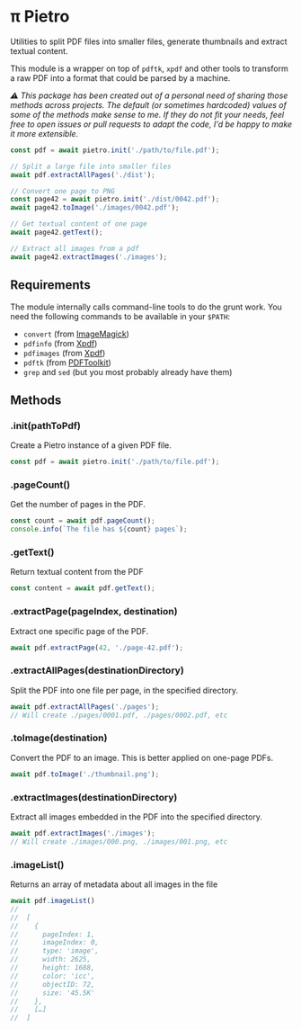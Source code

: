 # π Pietro

Utilities to split PDF files into smaller files, generate thumbnails and extract
textual content.

This module is a wrapper on top of `pdftk`, `xpdf` and other tools to
transform a raw PDF into a format that could be parsed by a machine.

_⚠ This package has been created out of a personal need of sharing those methods
across projects. The default (or sometimes hardcoded) values of some
of the methods make sense to me. If they do not fit your needs, feel free to
open issues or pull requests to adapt the code, I'd be happy to make it more
extensible._

```js
const pdf = await pietro.init('./path/to/file.pdf');

// Split a large file into smaller files
await pdf.extractAllPages('./dist');

// Convert one page to PNG
const page42 = await pietro.init('./dist/0042.pdf');
await page42.toImage('./images/0042.pdf');

// Get textual content of one page
await page42.getText();

// Extract all images from a pdf
await page42.extractImages('./images');
```

## Requirements

The module internally calls command-line tools to do the grunt work. You need
the following commands to be available in your `$PATH`:

- `convert` (from [ImageMagick][1])
- `pdfinfo` (from [Xpdf][2])
- `pdfimages` (from [Xpdf][2])
- `pdftk` (from [PDFToolkit][3])
- `grep` and `sed` (but you most probably already have them)

## Methods

### .init(pathToPdf)

Create a Pietro instance of a given PDF file.

```js
const pdf = await pietro.init('./path/to/file.pdf');
```

### .pageCount()

Get the number of pages in the PDF.

```js
const count = await pdf.pageCount();
console.info(`The file has ${count} pages`);
```

### .getText()

Return textual content from the PDF

```js
const content = await pdf.getText();
```

### .extractPage(pageIndex, destination)

Extract one specific page of the PDF.

```js
await pdf.extractPage(42, './page-42.pdf');
```

### .extractAllPages(destinationDirectory)

Split the PDF into one file per page, in the specified directory.

```js
await pdf.extractAllPages('./pages');
// Will create ./pages/0001.pdf, ./pages/0002.pdf, etc
```

### .toImage(destination)

Convert the PDF to an image. This is better applied on one-page PDFs.

```js
await pdf.toImage('./thumbnail.png');
```

### .extractImages(destinationDirectory)

Extract all images embedded in the PDF into the specified directory.

```js
await pdf.extractImages('./images');
// Will create ./images/000.png, ./images/001.png, etc
```

### .imageList()

Returns an array of metadata about all images in the file

```js
await pdf.imageList()
//
//  [
//    {
//      pageIndex: 1,
//      imageIndex: 0,
//      type: 'image',
//      width: 2625,
//      height: 1688,
//      color: 'icc',
//      objectID: 72,
//      size: '45.5K'
//    },
//    […]
//  ]
```

[1]: https://www.imagemagick.org/script/index.php
[2]: https://www.xpdfreader.com/
[3]: https://www.pdflabs.com/tools/pdftk-the-pdf-toolkit/
